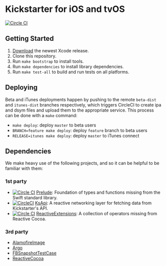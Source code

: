 # Kickstarter for iOS and tvOS

[![Circle CI](https://circleci.com/gh/kickstarter/ios-oss.svg?style=svg&)](https://circleci.com/gh/kickstarter/ios-oss)

## Getting Started

1. [Download](https://developer.apple.com/xcode/download/) the newest Xcode release.
1. Clone this repository.
1. Run `make bootstrap` to install tools.
1. Run `make dependencies` to install library dependencies.
1. Run `make test-all` to build and run tests on all platforms.

## Deploying

Beta and iTunes deployments happen by pushing to the remote `beta-dist` and `itunes-dist` branches respectively, which triggers CircleCI to create ipa and dsym files and upload them to the appropriate service. This process can be done with a `make` command:

* `make deploy`: deploy `master` to beta users
* `BRANCH=feature make deploy`: deploy `feature` branch to beta users
* `RELEASE=itunes make deploy`: deploy `master` to iTunes connect

## Dependencies

We make heavy use of the following projects, and so it can be helpful to be familiar with them:

### 1st party

* [![Circle CI](https://circleci.com/gh/kickstarter/Kickstarter-Prelude.svg?style=svg)](https://circleci.com/gh/kickstarter/Kickstarter-Prelude) [Prelude](https://github.com/kickstarter/Kickstarter-Prelude): Foundation of types and functions missing from the Swift standard library.
* [![CircleCI](https://circleci.com/gh/kickstarter/ios-ksapi.svg?style=svg)](https://circleci.com/gh/kickstarter/ios-ksapi) [KsApi](https://github.com/kickstarter/ios-ksapi): A reactive networking layer for fetching data from Kickstarter's API.
* [![Circle CI](https://circleci.com/gh/kickstarter/Kickstarter-ReactiveExtensions.svg?style=svg&)](https://circleci.com/gh/kickstarter/Kickstarter-ReactiveExtensions) [ReactiveExtensions](https://github.com/kickstarter/Kickstarter-ReactiveExtensions): A collection of operators missing from Reactive Cocoa.

### 3rd party

* [AlamofireImage](https://github.com/Alamofire/AlamofireImage)
* [Argo](https://github.com/thoughtbot/Argo)
* [FBSnapshotTestCase](https://github.com/facebook/ios-snapshot-test-case)
* [ReactiveCocoa](https://github.com/ReactiveCocoa/ReactiveCocoa)
